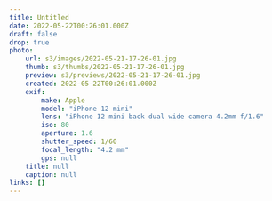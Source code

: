 ```yaml
---
title: Untitled
date: 2022-05-22T00:26:01.000Z
draft: false
drop: true
photo:
    url: s3/images/2022-05-21-17-26-01.jpg
    thumb: s3/thumbs/2022-05-21-17-26-01.jpg
    preview: s3/previews/2022-05-21-17-26-01.jpg
    created: 2022-05-22T00:26:01.000Z
    exif:
        make: Apple
        model: "iPhone 12 mini"
        lens: "iPhone 12 mini back dual wide camera 4.2mm f/1.6"
        iso: 80
        aperture: 1.6
        shutter_speed: 1/60
        focal_length: "4.2 mm"
        gps: null
    title: null
    caption: null
links: []
---
```

